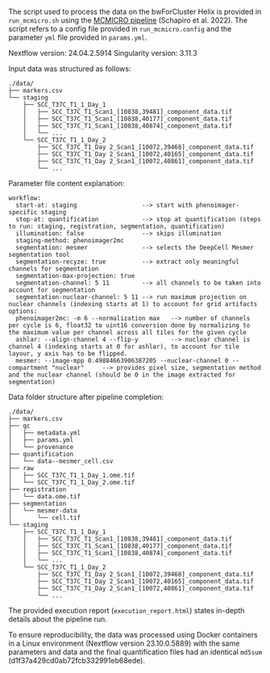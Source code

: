 The script used to process the data on the bwForCluster Helix is provided in `run_mcmicro.sh` using the [MCMICRO pipeline](https://mcmicro.org) (Schapiro et al. 2022). The script refers to a config file provided in `run_mcmicro.config` and the parameter `yml` file provided in `params.yml`.

Nextflow version: 24.04.2.5914
Singularity version: 3.11.3

Input data was structured as follows:
```
./data/
├── markers.csv
└── staging
    ├── SCC_T37C_T1_1_Day_1
    │   ├── SCC_T37C_T1_Scan1_[10838,39481]_component_data.tif
    │   ├── SCC_T37C_T1_Scan1_[10838,40177]_component_data.tif
    │   ├── SCC_T37C_T1_Scan1_[10838,40874]_component_data.tif
    │   └── ...
    └── SCC_T37C_T1_1_Day_2
        ├── SCC_T37C_T1_Day 2_Scan1_[10072,39468]_component_data.tif
        ├── SCC_T37C_T1_Day 2_Scan1_[10072,40165]_component_data.tif
        ├── SCC_T37C_T1_Day 2_Scan1_[10072,40861]_component_data.tif
        └── ...
```

Parameter file content explanation:
```
workflow:
  start-at: staging                  --> start with phenoimager-specific staging
  stop-at: quantification            --> stop at quantification (steps to run: staging, registration, segmentation, quantification)
  illumination: false                --> skips illumination
  staging-method: phenoimager2mc
  segmentation: mesmer               --> selects the DeepCell Mesmer segmentation tool 
  segmentation-recyze: true          --> extract only meaningful channels for segmentation
  segmentation-max-projection: true 
  segmentation-channel: 5 11         --> all channels to be taken into account for segmentation
  segmentation-nuclear-channel: 5 11 --> run maximum projection on nuclear channels (indexing starts at 1) to account for grid artifacts
options:
  phenoimager2mc: -m 6 --normalization max   --> number of channels per cycle is 6, float32 to uint16 conversion done by normalizing to the maximum value per channel across all tiles for the given cycle
  ashlar: --align-channel 4 --flip-y         --> nuclear channel is channel 4 (indexing starts at 0 for ashlar), to account for tile layour, y axis has to be flipped.
  mesmer: --image-mpp 0.49884663906387205 --nuclear-channel 0 --compartment "nuclear"     --> provides pixel size, segmentation method and the nuclear channel (should be 0 in the image extracted for segmentation)
```

Data folder structure after pipeline completion:
```
./data/
├── markers.csv
├── qc
│   ├── metadata.yml
│   ├── params.yml
│   └── provenance
├── quantification
│   └── data--mesmer_cell.csv
├── raw
│   ├── SCC_T37C_T1_1_Day_1.ome.tif
│   └── SCC_T37C_T1_1_Day_2.ome.tif
├── registration
│   └── data.ome.tif
├── segmentation
│   └── mesmer-data
│       └── cell.tif
└── staging
    ├── SCC_T37C_T1_1_Day_1
    │   ├── SCC_T37C_T1_Scan1_[10838,39481]_component_data.tif
    │   ├── SCC_T37C_T1_Scan1_[10838,40177]_component_data.tif
    │   ├── SCC_T37C_T1_Scan1_[10838,40874]_component_data.tif
    │   └── ...
    └── SCC_T37C_T1_1_Day_2
        ├── SCC_T37C_T1_Day 2_Scan1_[10072,39468]_component_data.tif
        ├── SCC_T37C_T1_Day 2_Scan1_[10072,40165]_component_data.tif
        ├── SCC_T37C_T1_Day 2_Scan1_[10072,40861]_component_data.tif
        └── ...
```

The provided execution report (`execution_report.html`) states in-depth details about the pipeline run.

To ensure reproducibility, the data was processed using Docker containers in a Linux environment (Nextflow version 23.10.0.5889) with the same parameters and data and the final quantification files had an identical `md5sum` (d1f37a429cd0ab72fcb332991eb68ede).